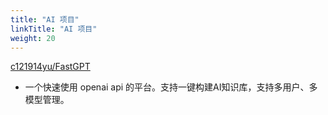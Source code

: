 ```yaml
---
title: "AI 项目"
linkTitle: "AI 项目"
weight: 20
---
```


[c121914yu/FastGPT](https://github.com/c121914yu/FastGPT)

- 一个快速使用 openai api 的平台。支持一键构建AI知识库，支持多用户、多模型管理。